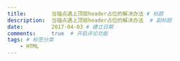```yaml
---
title:        当锚点遇上顶部header占位的解决办法 # 标题
description:  当锚点遇上顶部header占位的解决办法  # 副标题
date:         2017-04-03 # 建立日期
comments:     true  # 开启评论功能
tags: # 标签分类
    - HTML
---
```

